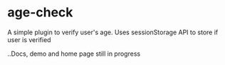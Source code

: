 # age-check
 A simple plugin to verify user's age. Uses sessionStorage API to store if user is verified

..Docs, demo and home page still in progress
